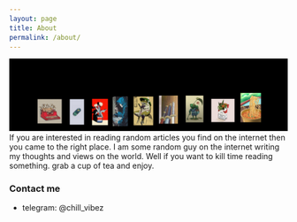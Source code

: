 ```yaml
---
layout: page
title: About
permalink: /about/
---
```


![about-bg](https://raw.githubusercontent.com/Dawit-Sh/tea/master/img/about-bg.png)
If you are interested in reading random articles you find on the internet then you came to the right place. I am some random guy on the internet writing my thoughts and views on the world. Well if you want to kill time reading something. grab a cup of tea and enjoy.

### Contact me

- telegram: @chill_vibez
